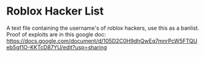 # Roblox Hacker List
A text file containing the username's of roblox hackers, use this as a banlist. Proof of exploits are in this google doc: https://docs.google.com/document/d/105D2C0H9dhQwEq7mnrPcW5FTQUeb5gf1O-KKTcD87YU/edit?usp=sharing
